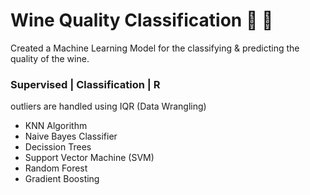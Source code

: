# Wine Quality Classification &#127863; &#127867;
<p> Created a Machine Learning Model for the classifying &amp; predicting the quality of the wine.

<p><h3> Supervised | Classification | R </h3>
<p> outliers are handled using IQR (Data Wrangling)
  
- KNN Algorithm
- Naive Bayes Classifier
- Decission Trees
- Support Vector Machine (SVM)
- Random Forest
- Gradient Boosting



